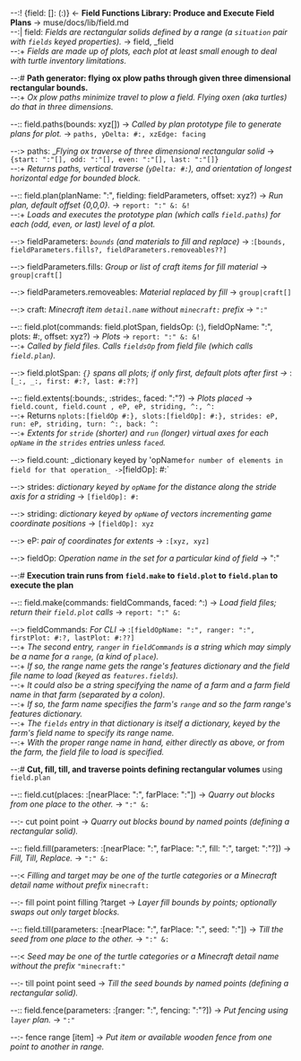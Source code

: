 --:! {field: []: (:)} <- **Field Functions Library: Produce and Execute Field Plans** -> muse/docs/lib/field.md      
--:| field: _Fields are rectangular solids defined by a range (a `situation` pair with `fields` keyed properties)._ -> field, _field    
--:+ _Fields are made up of plots, each plot at least small enough to deal with turtle inventory limitations._  

--:# **Path generator: flying ox plow paths through given three dimensional rectangular bounds.**    
--:+ _Ox plow paths minimize travel to plow a field. Flying oxen (aka turtles) do that in three dimensions._  

--:: field.paths(bounds: xyz[]) -> _Called by plan prototype file to generate plans for plot._ -> `paths, yDelta: #:, xzEdge: facing`  

--:> paths: __Flying ox traverse of three dimensional rectangular solid_ -> `{start: ":"[], odd: ":"[], even: ":"[], last: ":"[]}`    
--:+ _Returns paths, vertical traverse (`yDelta: #:`), and orientation of longest horizontal edge for bounded block._  

--:: field.plan(planName: ":", fielding: fieldParameters, offset: xyz?) -> _Run plan, default offset {0,0,0}._ -> `report: ":" &: &!`    
--:+ _Loads and executes the prototype plan (which calls `field.paths`) for each (odd, even, or last) level of a plot._  

--:> fieldParameters: _`bounds` (and materials to fill and replace)_ -> :`[bounds, fieldParameters.fills?, fieldParameters.removeables??]`  

--:> fieldParameters.fills: _Group or list of craft items for fill material_ -> `group|craft[]`  

--:> fieldParameters.removeables: _Material replaced by fill_ -> `group|craft[]`  

--:> craft: _Minecraft item `detail.name` without `minecraft:` prefix_ -> `":"`  

--:: field.plot(commands: field.plotSpan, fieldsOp: (:), fieldOpName: ":", plots: #:, offset: xyz?) -> _Plots_ -> `report: ":" &: &!`    
--:+ _Called by field files. Calls `fieldsOp` from field file (which calls `field.plan`)._  

--:> field.plotSpan: _`{}` spans all plots; if only first, default plots after first ->_ :`[_:, _:, first: #:?, last: #:??]`  

--:: field.extents(:bounds:, :strides:, faced: ":"?) -> _Plots placed_ -> `field.count, field.count , eP, eP, striding, ^:, ^:`    
--:+ Returns `nplots:[fieldOp #:}, slots:[fieldOp]: #:}, strides: eP, run: eP, striding, turn: ^:, back: ^:`    
--:+ _Extents for `stride` (shorter) and `run` (longer) virtual axes for each `opName` in the `strides` entries unless `faced`._  

--:> field.count: _dictionary keyed by 'opName` for number of elements in field for that operation_ -> `[fieldOp]: #:`  

--:> strides: _dictionary keyed by `opName` for the distance along the stride axis for a striding_ -> `[fieldOp]: #:`  

--:> striding: _dictionary keyed by `opName` of vectors incrementing game coordinate positions_ -> `[fieldOp]: xyz`  

--:> eP: _pair of coordinates for extents_  -> `:[xyz, xyz]`  

--:> fieldOp: _Operation name in the set for a particular kind of field_ -> ":"  

--:# **Execution train runs from `field.make` to `field.plot` to `field.plan` to execute the plan**  

--:: field.make(commands: fieldCommands, faced: ^:) -> _Load field files; return their `field.plot` calls_ -> `report: ":" &:`  

--:> fieldCommands: _For CLI_ -> :`[fieldOpName: ":", ranger: ":",  firstPlot: #:?, lastPlot: #:??]`    
--:+ _The second entry, `ranger` in `fieldCommands` is a string which may simply be a name for a `range`, (a kind of `place`)._    
--:+ _If so, the range name gets the range's features dictionary and the field file name to load (keyed as `features.fields`)._    
--:+ _It could also be a string specifying the name of a farm and a farm field name in that farm (separated by a colon)._    
--:+ _If so, the farm name specifies the farm's `range` and so the farm range's features dictionary._    
--:+ _The `fields` entry in that dictionary is itself a dictionary, keyed by the farm's field name to specify its range name._    
--:+ _With the proper range name in hand, either directly as above, or from the farm, the field file to load is specified._  

--:# **Cut, fill, till, and traverse points defining rectangular volumes** using `field.plan`  

--:: field.cut(places: :[nearPlace: ":", farPlace: ":"]) -> _Quarry out blocks from one place to the other._ -> `":" &:`  

--:- cut point point -> _Quarry out blocks bound by named points (defining a rectangular solid)._  

--:: field.fill(parameters: :[nearPlace: ":", farPlace: ":", fill: ":", target: ":"?]) -> _Fill, Till, Replace._ -> `":" &:`  

--:< _Filling and target may be one of the turtle categories or a Minecraft detail name without prefix_ `minecraft:`   

--:- fill point point filling ?target -> _Layer fill bounds by points; optionally swaps out only target blocks._  

--:: field.till(parameters: :[nearPlace: ":", farPlace: ":", seed: ":"]) -> _Till the seed from one place to the other._ -> `":" &:`  

--:< _Seed may be one of the turtle categories or a Minecraft detail name without the prefix_ `"minecraft:"`  

--:- till point point seed -> _Till the seed bounds by named points (defining a rectangular solid)._  

--:: field.fence(parameters: :[ranger: ":", fencing: ":"?]) -> _Put fencing using `layer` plan._ -> `":"`  

--:- fence range [item] -> _Put item or available wooden fence from one point to another in range._  